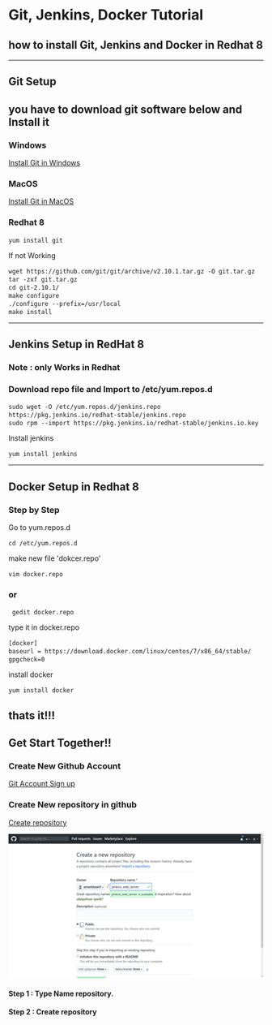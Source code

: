 # Git, Jenkins, Docker Tutorial
## how to install Git, Jenkins and Docker in Redhat 8

---

## Git Setup


## you have to download git software below and Install it 


### Windows
[Install Git in Windows](https://git-scm.com/download/win) 

### MacOS
[Install Git in MacOS](https://git-scm.com/download/mac)

### Redhat 8 


```
yum install git
```

If not Working 



```
wget https://github.com/git/git/archive/v2.10.1.tar.gz -O git.tar.gz
tar -zxf git.tar.gz
cd git-2.10.1/
make configure
./configure --prefix=/usr/local
make install
```





---






## Jenkins Setup in RedHat 8 

### Note :  only Works in Redhat 


### Download repo file and Import to  /etc/yum.repos.d

```
sudo wget -O /etc/yum.repos.d/jenkins.repo https://pkg.jenkins.io/redhat-stable/jenkins.repo
sudo rpm --import https://pkg.jenkins.io/redhat-stable/jenkins.io.key
```

Install jenkins



```
yum install jenkins
```




---


## Docker Setup in Redhat 8

### Step by Step 

Go to yum.repos.d


```
cd /etc/yum.repos.d
```

make new file 'dokcer.repo'



```
vim docker.repo 
```

### or 

```
 gedit docker.repo 
```

type it in docker.repo

```
[docker]
baseurl = https://download.docker.com/linux/centos/7/x86_64/stable/
gpgcheck=0
```

install docker 

``` 
yum install docker 
```
thats it!!! 
---
## Get Start Together!!

### Create New Github Account

[Git Account Sign up](https://github.com/join) 

###  Create New repository in github

[Create repository](https://github.com/new)

![Create repository](images/github_repo.png)

#### Step 1 : Type Name repository.

#### Step 2 : Create repository 














 
 















